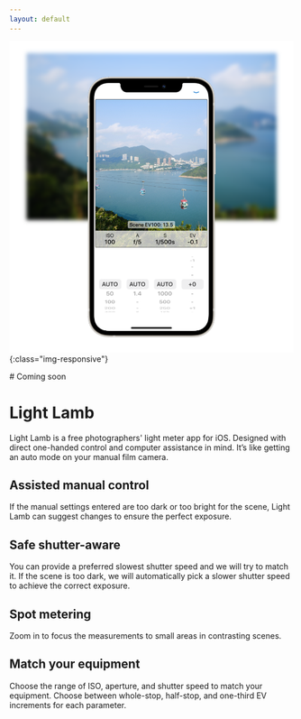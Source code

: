 ```yaml
---
layout: default
---
```


<div class="index" markdown="1">

![Light Lamb app screenshot](/assets/home_header.png){:class="img-responsive"}

<div class="coming-soon" markdown="1">
# Coming soon
</div>

# Light Lamb

Light Lamb is a free photographers' light meter app for iOS. Designed with direct one-handed control and computer assistance in mind. It’s like getting an auto mode on your manual film camera.

## Assisted manual control

If the manual settings entered are too dark or too bright for the scene, Light Lamb can suggest changes to ensure the perfect exposure.

## Safe shutter-aware

You can provide a preferred slowest shutter speed and we will try to match it. If the scene is too dark, we will automatically pick a slower shutter speed to achieve the correct exposure.

## Spot metering

Zoom in to focus the measurements to small areas in contrasting scenes.

## Match your equipment

Choose the range of ISO, aperture, and shutter speed to match your equipment. Choose between whole-stop, half-stop, and one-third EV increments for each parameter.

<div>
